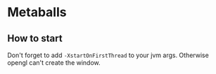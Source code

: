 # Metaballs

## How to start
Don't forget to add `-XstartOnFirstThread` to your jvm args. Otherwise opengl can't create the window.
